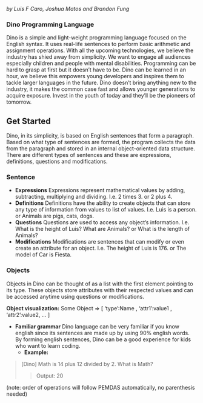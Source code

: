 

*by Luis F Caro, Joshua Matos and Brandon Fung*

### Dino Programming Language

Dino is a simple and light-weight programming language focused on the English syntax. It uses real-life sentences to perform basic arithmetic and assignment operations. With all the upcoming technologies, we believe the industry has shied away from simplicity. We want to engage all audiences especially children and people with mental disabilities. Programming can be hard to grasp at first but it doesn’t have to be. Dino can be learned in an hour, we believe this empowers young developers and inspires them to tackle larger languages in the future. Dino doesn’t bring anything new to the industry, it makes the common case fast and allows younger generations to acquire exposure. Invest in the youth of today and they’ll be the pioneers of tomorrow.

## Get Started

Dino, in its simplicity, is based on English sentences that form a paragraph. Based on what type of sentences are formed, the program collects the data from the paragraph and stored in an internal object-oriented data structure. There are different types of sentences and these are expressions, definitions, questions and modifications.

### Sentence
  * **Expressions**
    Expressions represent mathematical values by adding, subtracting, multiplying and dividing.
        I.e. 2 times 3. or  2 plus 4.
  * **Definitions**
    Definitions have the ability to create objects that can store any type of information from values to list of values.
        I.e. Luis is a person.  or   Animals are pigs, cats, dogs.
  * **Questions**
  Questions are used to access any object’s information.
        I.e. What is the height of Luis? What are Animals? or  What is the length of Animals?
  * **Modifications**
  Modifications are sentences that can modify or even create an attribute for an object.
        I.e. The height of Luis is 176.  or  The model of Car is Fiesta.

### **Objects**
Objects in Dino can be thought of as a list with the first element pointing to its type. These objects store attributes with their respected values and can be accessed anytime using questions or modifications.

**Object visualization:**
	Some Object => [ ‘type’:Name , ‘attr1’:value1 , ‘attr2’:value2, … ]

* **Familiar grammar**
	Dino language can be very familiar if you know english since its sentences are made up by using 90% english words. By forming english sentences, Dino can be a good experience for kids who want to learn coding.
	* __Example:__ 
> [Dino] Math is 14 plus 12 divided by 2. What is Math?
>>Output:
>>20

(note: order of operations will follow PEMDAS automatically, no parenthesis needed)
